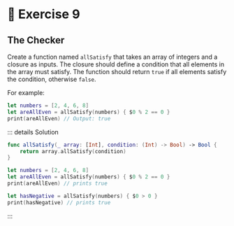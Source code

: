 # 🤯 Exercise 9

## The Checker

Create a function named `allSatisfy` that takes an array of integers and a closure as inputs. The closure should define a condition that all elements in the array must satisfy. The function should return `true` if all elements satisfy the condition, otherwise `false`.

For example:

```swift
let numbers = [2, 4, 6, 8]
let areAllEven = allSatisfy(numbers) { $0 % 2 == 0 }
print(areAllEven) // Output: true
```

::: details Solution

```swift
func allSatisfy(_ array: [Int], condition: (Int) -> Bool) -> Bool {
    return array.allSatisfy(condition)
}

let numbers = [2, 4, 6, 8]
let areAllEven = allSatisfy(numbers) { $0 % 2 == 0 }
print(areAllEven) // prints true

let hasNegative = allSatisfy(numbers) { $0 > 0 }
print(hasNegative) // prints true
```

:::

